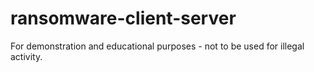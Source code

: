 # ransomware-client-server
For demonstration and educational purposes - not to be used for illegal activity.
